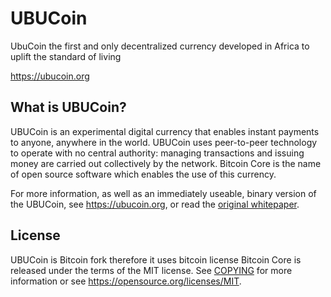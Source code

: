 UBUCoin
=====================================

UbuCoin the first and only decentralized currency developed in Africa to uplift the standard of living 

https://ubucoin.org

What is UBUCoin?
----------------

UBUCoin is an experimental digital currency that enables instant payments to
anyone, anywhere in the world. UBUCoin uses peer-to-peer technology to operate
with no central authority: managing transactions and issuing money are carried
out collectively by the network. Bitcoin Core is the name of open source
software which enables the use of this currency.

For more information, as well as an immediately useable, binary version of
the UBUCoin, see https://ubucoin.org, or read the
[original whitepaper](https://ubucoin.org/docs/ubucoin.pdf).

License
-------
UBUCoin is Bitcoin fork therefore it uses bitcoin license
Bitcoin Core is released under the terms of the MIT license. See [COPYING](COPYING) for more
information or see https://opensource.org/licenses/MIT.

